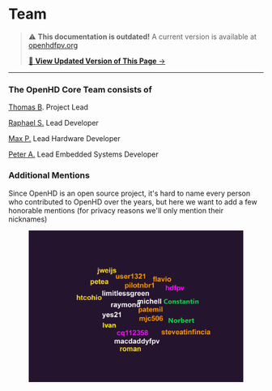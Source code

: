 # Team

<!-- LEGACY DOCUMENTATION NOTICE -->
> ⚠️ **This documentation is outdated!** A current version is available at [openhdfpv.org](https://openhdfpv.org)
> 
> [📖 **View Updated Version of This Page** →](https://openhdfpv.org)

---


### The OpenHD Core Team consists of

[Thomas B](mailto:thomas@openhdfpv.org). Project Lead

[Raphael S.](mailto:raphael@openhdfpv.org) Lead Developer

[Max P.](mailto:max@openhdfpv.org) Lead Hardware Developer

[Peter A.](mailto:pete@openhdfpv.org) Lead Embedded Systems Developer

### Additional Mentions

Since OpenHD is an open source project, it's hard to name every person who contributed to OpenHD over the years, but here we want to add a few honorable mentions (for privacy reasons we'll only mention their nicknames)

<figure><img src="../.gitbook/assets/wordcloud1.png" alt=""><figcaption></figcaption></figure>
